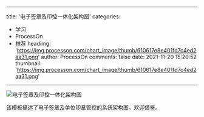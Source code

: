 
---
title: '电子签章及印控一体化架构图'
categories: 
 - 学习
 - ProcessOn
 - 推荐
headimg: 'https://img.processon.com/chart_image/thumb/610617e8e401fd7c4ed2aa31.png'
author: ProcessOn
comments: false
date: 2021-11-20 15:20:52
thumbnail: 'https://img.processon.com/chart_image/thumb/610617e8e401fd7c4ed2aa31.png'
---

<div>   
<img class="thumb" alt="电子签章及印控一体化架构图" src="https://img.processon.com/chart_image/thumb/610617e8e401fd7c4ed2aa31.png" referrerpolicy="no-referrer">
<p>该模板描述了电子签章及单位印章管控的系统架构图，欢迎借鉴。</p>  
</div>
            